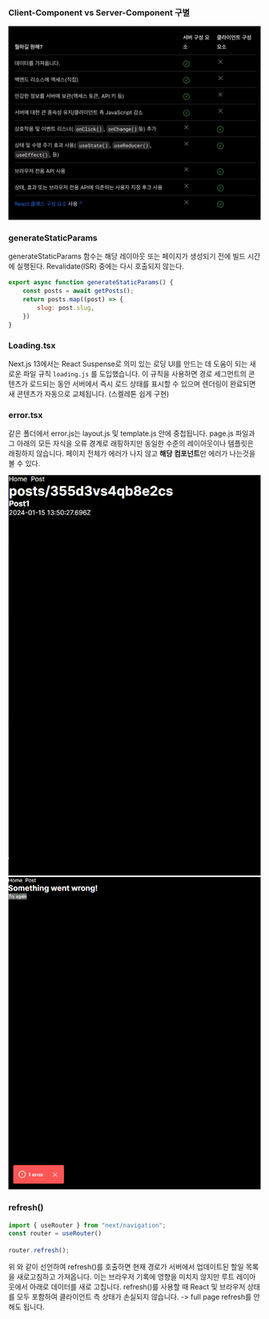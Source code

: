 ### Client-Component vs Server-Component 구별
![](image/client%20component%20server%20component.png)
### generateStaticParams
generateStaticParams 함수는 해당 레이아웃 또는 페이지가 생성되기 전에 빌드 시간에 실행된다.
Revalidate(ISR) 중에는 다시 호출되지 않는다.
```javascript
export async function generateStaticParams() {
	const posts = await getPosts();
	return posts.map((post) => {
		slug: post.slug,	
	})
}
```

### Loading.tsx
Next.js 13에서는 React Suspense로 의미 있는 로딩 UI를 만드는 데 도움이 되는 새로운 파일 규칙 `loading.js` 를 도입했습니다. 
이 규칙을 사용하면 경로 세그먼트의 콘텐츠가 로드되는 동안 서버에서 즉시 로드 상태를  표시할 수 있으며 렌더링이 완료되면 새 콘텐츠가 자동으로 교체됩니다.
(스켈레톤 쉽게 구현)

### error.tsx
같은 폴더에서 error.js는 layout.js 및 template.js 안에 중첩됩니다.
page.js 파일과 그 아래의 모든 자식을 오류 경계로 래핑하지만 동일한 수준의 레이아웃이나 템플릿은 래핑하지 않습니다.
페이지 전체가 에러가 나지 않고 **해당 컴포넌트**만 에러가 나는것을 볼 수 있다.
 
![정상페이지|300](image/스크린샷%202024-01-15%20235406.png)
![에러페이지|300](image/스크린샷%202024-01-15%20235357.png)


### refresh()
```javascript
import { useRouter } from "next/navigation";
const router = useRouter()

router.refresh();
```
 위 와 같이 선언하여 refresh()를 호출하면 현재 경로가 서버에서 업데이트된 할일 목록을 새로고침하고 가져옵니다. 
 이는 브라우저 기록에 영향을 미치지 않지만 루트 레이아웃에서 아래로 데이터를 새로 고칩니다. 
 refresh()를 사용할 때 React 및 브라우저 상태를 모두 포함하여 클라이언트 측 상태가 손실되지 않습니다.
 -> full page refresh를 안해도 됩니다.
 
